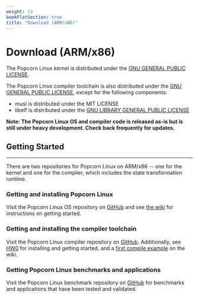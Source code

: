 ```yaml
---
weight: 13
bookFlatSection: true
title: "Download (ARM/x86)"
---
```


# Download (ARM/x86)

The Popcorn Linux kernel is distributed under the [GNU GENERAL PUBLIC LICENSE](https://www.gnu.org/licenses/gpl.html).

The Popcorn Linux compiler toolchain is also distributed under the [GNU GENERAL PUBLIC LICENSE](https://www.gnu.org/licenses/gpl.html), except for the following components:
- musl is distributed under the MIT LICENSE
- libelf is distributed under the [GNU LIBRARY GENERAL PUBLIC LICENSE](https://www.gnu.org/licenses/old-licenses/gpl-2.0.html)

**Note: The Popcorn Linux OS and compiler code is released as-is but is still under heavy development.  Check back frequently for updates.**

## Getting Started
---
There are two repositories for Popcorn Linux on ARM/x86 -- one for the kernel and one for the compiler, which includes the state transformation runtime.

### Getting and installing Popcorn Linux
Visit the Popcorn Linux OS repository on [GitHub](https://github.com/ssrg-vt/popcorn-kernel) and see [the wiki](https://github.com/ssrg-vt/popcorn-kernel/wiki) for instructions on getting started.


### Getting and installing the compiler toolchain

Visit the Popcorn Linux compiler repository on [GitHub](https://github.com/ssrg-vt/popcorn-compiler). Additionally, see [HW0](https://github.com/ssrg-vt/popcorn-compiler/blob/master/tutorial/2018-rob-tutorial/hw0/hw0.pdf) for installing and getting started, and a [first compile example](https://github.com/ssrg-vt/popcorn-kernel/wiki/Compiler-Setup) on the wiki.

### Getting Popcorn Linux benchmarks and applications

Visit the Popcorn Linux benchmark repository on [GitHub](https://github.com/ssrg-vt/popcorn-benchmark/tree/master/heterogeneous_test_suits) for benchmarks and applications that have been tested and validated.
